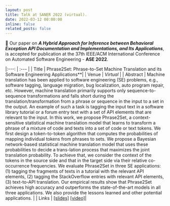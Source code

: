 ```yaml
---
layout: post
title: Talk at SANER 2022 (virtual).
date: 2022-03-12 00:00:00
inline: false
related_posts: false
---
```


:tada: Our paper on ***A Hybrid Approach for Inference between Behavioral Exception API Documentation and Implementations, and Its Applications***, is accepted for publication at the 37th IEEE/ACM International Conference on Automated Software Engineering - **ASE 2022**.

|:---: | :--- |
| Title | Phrase2Set: Phrase-to-Set Machine Translation and its Software Engineering Applications**|
| Venue | *Virtual* |
| Abstract | Machine translation has been applied to software engineering (SE) problems, e.g., software tagging, language migration, bug localization, auto program repair, etc. However, machine translation primarily supports only sequence-to-sequence transformations and falls short during the translation/transformation from a phrase or sequence in the input to a set in the output. An example of such a task is tagging the input text in a software library tutorial or a forum entry text with a set of API elements that are relevant to the input. In this work, we propose Phrase2Set, a context-sensitive statistical machine translation model that learns to transform a phrase of a mixture of code and texts into a set of code or text tokens. We first design a token-to-token algorithm that computes the probabilities of mapping individual tokens from phrases to sets. We propose a Bayesian network-based statistical machine translation model that uses these probabilities to decide a trans-lation process that maximizes the joint translation probability. To achieve that, we consider the context of the tokens in the source side and that in the target side via their relative co-occurrence frequencies. We evaluate Phrase2Set in three SE applications: (1) tagging the fragments of texts in a tutorial with the relevant API elements, (2) tagging the StackOverflow entries with relevant API elements, (3) text-to-API translation. Our empirical results show that Phrase2Set achieves high accuracy and outperforms the state-of-the-art models in all three applications. We also provide the lessons learned and other potential applications. |
| Links | [[slides]]() [[video]](https://www.youtube.com/watch?v=oDpN6pkcoKc)|


<!-- <style>
  table#example-table td {
    border: none;
  }
</style>
<table id="example-table">
  <tbody>
    <tr>
      <td>Title</td>
      <td>Insert title here.</td>
    </tr>
    <tr>
      <td>Venue</td>
      <td>Insert venue here.</td>
    </tr>
    <tr>
      <td>Abstract</td>
      <td>Insert Abstract here.</td>
    </tr>
    <tr>
      <td>Links</td>
      <td>[[slides]]() [[video]]()</td>
    </tr>
  </tbody>
</table> -->
